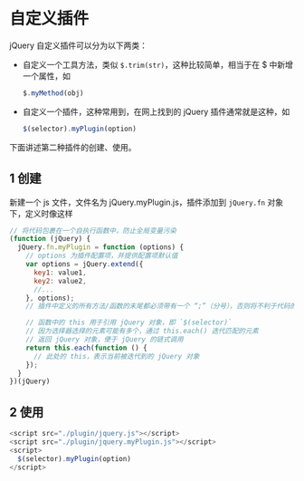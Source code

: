 # 自定义插件

jQuery 自定义插件可以分为以下两类：

- 自定义一个工具方法，类似 `$.trim(str)`，这种比较简单，相当于在 $ 中新增一个属性，如

  ```js
  $.myMethod(obj)
  ```

- 自定义一个插件，这种常用到，在网上找到的 jQuery 插件通常就是这种，如

  ```js
  $(selector).myPlugin(option)
  ```
下面讲述第二种插件的创建、使用。

## 1 创建

新建一个 js 文件，文件名为 jQuery.myPlugin.js，插件添加到 `jQuery.fn` 对象下，定义时像这样

```js
// 将代码包裹在一个自执行函数中，防止全局变量污染
(function (jQuery) {
  jQuery.fn.myPlugin = function (options) {
    // options 为插件配置项，并提供配置项默认值
    var options = jQuery.extend({
      key1: value1,
      key2: value2,
      //...
    }, options);
    // 插件中定义的所有方法/函数的末尾都必须带有一个 “;”（分号），否则将不利于代码的最小化

    // 函数中的 this 用于引用 jQuery 对象，即 `$(selector)`
    // 因为选择器选择的元素可能有多个，通过 this.each() 迭代匹配的元素
    // 返回 jQuery 对象，便于 jQuery 的链式调用
    return this.each(function () {
      // 此处的 this，表示当前被迭代到的 jQuery 对象
    });
  }
})(jQuery)
```

## 2 使用

```js
<script src="./plugin/jquery.js"></script>
<script src="./plugin/jquery.myPlugin.js"></script>
<script>
  $(selector).myPlugin(option)
</script>
```

